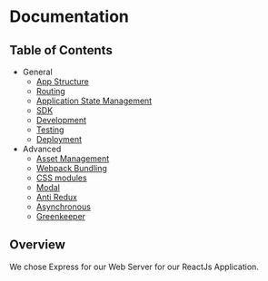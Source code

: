 # Documentation

## Table of Contents

- General
  - [App Structure](general/app-structure.md)
  - [Routing](general/routing.md)
  - [Application State Management](general/app-state.md)
  - [SDK](general/sdk.md)
  - [Development](general/development.md)
  - [Testing](general/testing.md)
  - [Deployment](general/deployment.md)
- Advanced
  - [Asset Management](advanced/asset-management.md)
  - [Webpack Bundling](advanced/webpack.md)
  - [CSS modules](advanced/css-modules.md)
  - [Modal](advanced/modal.md)
  - [Anti Redux](advanced/anti-redux.md)
  - [Asynchronous](advanced/async.md)
  - [Greenkeeper](advanced/greenkeeper.md)

## Overview
We chose Express for our Web Server for our ReactJs Application.